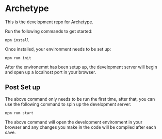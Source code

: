 # Archetype

This is the development repo for Archetype.

Run the following commands to get started:

```
npm install
```

Once installed, your environment needs to be set up:

```
npm run init
```

After the environemnt has been setup up, the development server will begin and open
up a localhost port in your browser.

## Post Set up

The above command only needs to be run the first time, after that, you can use the
following command to spin up the development server:

```
npm run start
```

The above command will open the development environment in your browser and any
changes you make in the code will be compiled after each save.
